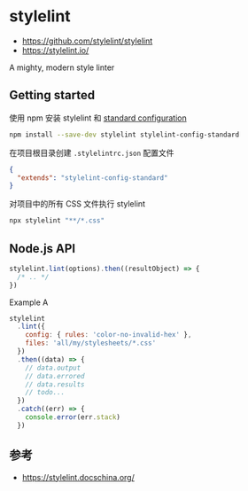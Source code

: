 # stylelint

- <https://github.com/stylelint/stylelint>
- <https://stylelint.io/>

A mighty, modern style linter

## Getting started

使用 npm 安装 stylelint 和
[standard configuration](https://github.com/stylelint/stylelint-config-standard)

```sh
npm install --save-dev stylelint stylelint-config-standard
```

在项目根目录创建 `.stylelintrc.json` 配置文件

```json
{
  "extends": "stylelint-config-standard"
}
```

对项目中的所有 CSS 文件执行 stylelint

```sh
npx stylelint "**/*.css"
```

## Node.js API

```js
stylelint.lint(options).then((resultObject) => {
  /* .. */
})
```

Example A

```js
stylelint
  .lint({
    config: { rules: 'color-no-invalid-hex' },
    files: 'all/my/stylesheets/*.css'
  })
  .then((data) => {
    // data.output
    // data.errored
    // data.results
    // todo...
  })
  .catch((err) => {
    console.error(err.stack)
  })
```

## 参考

- <https://stylelint.docschina.org/>

